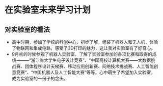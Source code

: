# **在实验室未来学习计划**

## 对实验室的看法
* 高中时期，参加了学校的科创中心，初步了解，组装了机器人和无人机，体验了物联网和集成电路，感受了3D打印的魅力，这让我对实验室有了好奇心。
* 9月初的时候参观了机器人实验室，了解了实验室参加的各项比赛和取得的成绩———“浙江省大学生电子设计竞赛”、“中国高校计算机大赛——大数据挑战赛、团体程序设计天梯赛、移动应用创新赛、网络技术挑战赛、人工智能创意竞赛”、“中国机器人及人工智能大赛”等等，心中萌生了希望加入实验室，成为实验室的一份子的念头。
